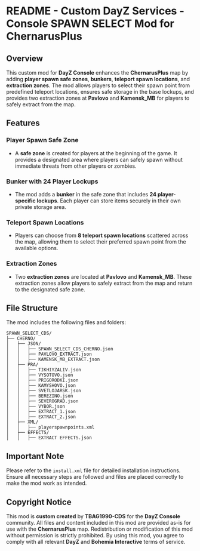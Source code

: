 

# **README - Custom DayZ Services - Console SPAWN SELECT Mod for ChernarusPlus**

## **Overview**

This custom mod for **DayZ Console** enhances the **ChernarusPlus** map by adding **player spawn safe zones**, **bunkers**, **teleport spawn locations**, and **extraction zones**.
The mod allows players to select their spawn point from predefined teleport locations, ensures safe storage in the base lockups, and provides two extraction zones at **Pavlovo** and **Kamensk_MB** for players to safely extract from the map.

## **Features**

### **Player Spawn Safe Zone**
- A **safe zone** is created for players at the beginning of the game. It provides a designated area where players can safely spawn without immediate threats from other players or zombies.

### **Bunker with 24 Player Lockups**
- The mod adds a **bunker** in the safe zone that includes **24 player-specific lockups**. Each player can store items securely in their own private storage area.

### **Teleport Spawn Locations**
- Players can choose from **8 teleport spawn locations** scattered across the map, allowing them to select their preferred spawn point from the available options.

### **Extraction Zones**
- Two **extraction zones** are located at **Pavlovo** and **Kamensk_MB**. These extraction zones allow players to safely extract from the map and return to the designated safe zone.

## **File Structure**

The mod includes the following files and folders:

```
SPAWN_SELECT_CDS/
├── CHERNO/
│   ├── JSON/
│   │   ├── SPAWN_SELECT_CDS_CHERNO.json
│   │   ├── PAVLOVO_EXTRACT.json
│   │   ├── KAMENSK_MB_EXTRACT.json
│   ├── PRA/
│   │   ├── TIKHIYZALIV.json
│   │   ├── VYSOTOVO.json
│   │   ├── PRIGORODKI.json
│   │   ├── KAMYSHOVO.json
│   │   ├── SVETLOJARSK.json
│   │   ├── BEREZINO.json
│   │   ├── SEVEROGRAD.json
│   │   ├── VYBOR.json
│   │   ├── EXTRACT_1.json
│   │   ├── EXTRACT_2.json
│   ├── XML/
│   │   ├── playerspawnpoints.xml
│   ├── EFFECTS/
│   │   ├── EXTRACT EFFECTS.json
```

## **Important Note**

Please refer to the `install.xml` file for detailed installation instructions. Ensure all necessary steps are followed and files are placed correctly to make the mod work as intended.

## **Copyright Notice**

This mod is **custom created** by **TBAG1990-CDS** for the **DayZ Console** community.
All files and content included in this mod are provided as-is for use with the **ChernarusPlus** map.
Redistribution or modification of this mod without permission is strictly prohibited.
By using this mod, you agree to comply with all relevant **DayZ** and **Bohemia Interactive** terms of service.